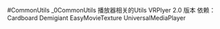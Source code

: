 #CommonUtils
_0CommonUtils  播放器相关的Utils
VRPlyer 2.0 版本
依赖：
Cardboard
Demigiant
EasyMovieTexture
UniversalMediaPlayer